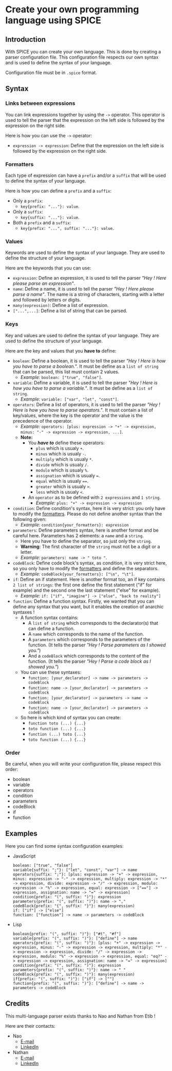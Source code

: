 # Create your own programming language using SPICE

## Introduction

With SPICE you can create your own language. This is done by creating a parser configuration file.
This configuration file respects our own syntax and is used to define the syntax of your language.

Configuration file must be in `.spice` format.

## Syntax

### Links between expressions

You can link expressions together by using the `->` operator. This operator is used to tell the parser that the expression on the left side is followed by the expression on the right side.

Here is how you can use the `->` operator:

- `expression -> expression`: Define that the expression on the left side is followed by the expression on the right side.

### Formatters

Each type of expression can have a `prefix` and/or a `suffix` that will be used to define the syntax of your language.

Here is how you can define a `prefix` and a `suffix`:
- Only a `prefix`:
    - `key{prefix: "..."}: value`.
- Only a `suffix`:
    - `key{suffix: "..."}: value`.
- Both a `prefix` and a `suffix`:
    - `key{prefix: "...", suffix: "..."}: value`.

### Values

Keywords are used to define the syntax of your language. They are used to define the structure of your language.

Here are the keywords that you can use:

- `expression`: Define an expression, it is used to tell the parser *"Hey ! Here please parse an expression"*.
- `name`: Define a name, it is used to tell the parser *"Hey ! Here please parse a name"*. The name is a string of characters, starting with a letter and followed by letters or digits.
- `many(expression)`: Define a list of expression.
- `["...",...]`: Define a list of string that can be parsed.

### Keys

Key and values are used to define the syntax of your language. They are used to define the structure of your language.

Here are the key and values that you **have to** define:

- `boolean`: Define a boolean, it is used to tell the parser *"Hey ! Here is how you have to parse a boolean."*.
It must be define as a `list of string` that can be parsed, this list must contain 2 values.
    - *Example:* `boolean: ["true", "false"]`.
- `variable`: Define a variable, it is used to tell the parser *"Hey ! Here is how you have to parse a variable."*.
It must be define as a `list of string`.
    - *Example:* `variable: ["var", "let", "const"]`.
- `operators`: Define a list of operators, it is used to tell the parser *"Hey ! Here is how you have to parse operators."*.
It must contain a list of key/values, where the key is the operator and the value is the precedence of the operator.
    - *Example:* `operators: [plus: expression -> "+" -> expression, minus: "-" -> expression -> expression, ...]`.
    - **Note:**
        - You **_have to_** define these operators:
            - `plus` which is usualy `+`.
            - `minus` which is usualy `-`.
            - `multiply` which is usualy `*`.
            - `divide` which is usualy `/`.
            - `modulo` which is usualy `%`.
            - `assignation` which is usualy `=`.
            - `equal` which is usualy `==`.
            - `greater` which is usualy `>`.
            - `less` which is usualy `<`.
        - An `operator` as to be defined with `2 expressions` and `1 string`.
            - *Example:* `plus: "+" -> expression -> expression`
- `condition`: Define condition's syntax, here it is very strict: you only have to modify the [formatters](#formatters).
Please do not define another syntax than the following given:
    - *Example:* `condition{your_formatters}: expression`
- `parameters`: Define parameters syntax, here is another format and be careful here. Parameters has 2 elements: a `name` and a `string`.
    - Here you have to define the separator, so just only the `string`.
    - **Warning:** The first character of the `string` must not be a digit or a letter.
    - *Example:* `parameters: name -> " toto "`.
- `codeBlock`: Define code block's syntax, as condition, it is very strict here, so you only have to modify the [formatters](#formatters) and define the separators.
    - *Example:* `codeBlock{your_formatters}: ["\n", "\t"]`.
- `if`: Define an if statement. Here is another format too, an if key contains `2 list of strings`:
the first one define the first statement ("if" for example) and the second one the last statement ("else" for example).
    - *Example:* `if: ["if", "imagine"] -> ["else", "back to reality"]`
- `function`: Define a function syntax. Firstly, we wanted that you can define any syntax that you want, but it enables the creation of anarchic syntaxes !
    - A function syntax contains:
        - A `list of string` which corresponds to the declarator(s) that can define a function.
        - A `name` which corresponds to the name of the function.
        - A `parameters` which corresponds to the parameters of the function. (It tells the parser *"Hey ! Parse parameters as I showed you."*)
        - And a `codeBlock` which corresponds to the content of the function. (It tells the parser *"Hey ! Parse a code block as I showed you."*)
    - You can use these syntaxes:
        - `function: [your_declarator] -> name -> parameters -> codeBlock`
        - `function: name -> [your_declarator] -> parameters -> codeBlock`
        - `function: [your_declarator] -> parameters -> name -> codeBlock`
        - `function: name -> [your_declarator] -> parameters -> codeBlock`
    - So here is which kind of syntax you can create:
        - `function toto (...) {...}`
        - `toto function (...) {...}`
        - `function (...) toto {...}`
        - `toto function (...) {...}`

### Order

Be careful, when you will write your configuration file, please respect this order:

- boolean
- variable
- operators
- condition
- parameters
- codeBlock
- if
- function

## Examples

Here you can find some syntax configuration examples:

- JavaScript
    ```
    boolean: ["true", "false"]
    variable{suffix: ";"}: ["let", "const", "var"] -> name
    operators{suffix: ";"}: [plus: expression -> "+" -> expression, minus: expression -> "-" -> expression, multiply: expression -> "*" -> expression, divide: expression -> "/" -> expression, modulo: expression -> "%" -> expression, equal: expression -> ["=="] -> expression, assignation: name -> "=" -> expression]
    condition{prefix: "(", suffix: ")"}: expression
    parameters{prefix: "(", suffix: ")"}: name -> ","
    codeBlock{prefix: "{", suffix: "}"}: many(expression)
    if: ["if"] -> ["else"]
    function: ["function"] -> name -> parameters -> codeBlock
    ```
- Lisp
    ```
    boolean{prefix: "(", suffix: ")"}: ["#t", "#f"]
    variable{prefix: "(", suffix: ")"}: ["define"] -> name
    operators{prefix: "(", suffix: ")"}: [plus: "+" -> expression -> expression, minus: "-" -> expression -> expression, multiply: "*" -> expression -> expression, divide: "/" -> expression -> expression, modulo: "%" -> expression -> expression, equal: "eq?" -> expression -> expression, assignation: name -> "=" -> expression]
    condition{prefix: "(", suffix: ")"}: expression
    parameters{prefix: "(", suffix: ")"}: name -> " "
    codeBlock{prefix: "(", suffix: ")"}: many(expression)
    if{prefix: "(", suffix: ")"}: ["if"] -> [""]
    function{prefix: "(", suffix: ")"}: ["define"] -> name -> parameters -> codeBlock
    ```

## Credits

This multi-language parser exists thanks to Nao and Nathan from Etib !

Here are their contacts:
- Nao
    - [E-mail](mailto:nao.m-lanao@epitech.eu)
    - [LinkedIn](https://www.linkedin.com/in/nao-m-lanao/)
- Nathan
    - [E-mail](mailto:nathan.maillot@epitech.eu)
    - [LinkedIn](https://www.linkedin.com/in/nathan-maillot/)

